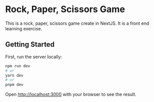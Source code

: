 # Rock, Paper, Scissors Game

This is a rock, paper, scissors game create in NextJS. It is a front end learning exercise.


## Getting Started

First, run the server locally:

```bash
npm run dev
# or
yarn dev
# or
pnpm dev
```

Open [http://localhost:3000](http://localhost:3000) with your browser to see the result.
